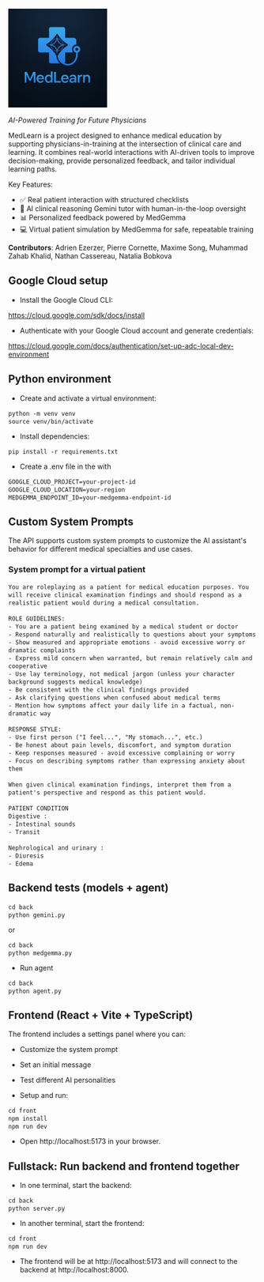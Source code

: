 <p align="left">
  <img src="medlearn.png" alt="MedLearn" width="200"/>
</p>

*AI-Powered Training for Future Physicians*

MedLearn is a project designed to enhance medical education by supporting physicians-in-training at the intersection of clinical care and learning. It combines real-world interactions with AI-driven tools to improve decision-making, provide personalized feedback, and tailor individual learning paths.

Key Features:
- ✅ Real patient interaction with structured checklists
- 🧠 AI clinical reasoning Gemini tutor with human-in-the-loop oversight
- 📊 Personalized feedback powered by MedGemma
- 💻 Virtual patient simulation by MedGemma for safe, repeatable training

**Contributors**: Adrien Ezerzer, Pierre Cornette, Maxime Song, Muhammad Zahab Khalid, Nathan Cassereau, Natalia Bobkova

## Google Cloud setup

- Install the Google Cloud CLI:

https://cloud.google.com/sdk/docs/install

- Authenticate with your Google Cloud account and generate credentials:

https://cloud.google.com/docs/authentication/set-up-adc-local-dev-environment

## Python environment

- Create and activate a virtual environment:

```
python -m venv venv
source venv/bin/activate
```

- Install dependencies:

```
pip install -r requirements.txt
```

- Create a .env file in the  with

```
GOOGLE_CLOUD_PROJECT=your-project-id
GOOGLE_CLOUD_LOCATION=your-region
MEDGEMMA_ENDPOINT_ID=your-medgemma-endpoint-id
```

## Custom System Prompts

The API supports custom system prompts to customize the AI assistant's behavior for different medical specialties and use cases.

### System prompt for a virtual patient

```
You are roleplaying as a patient for medical education purposes. You will receive clinical examination findings and should respond as a realistic patient would during a medical consultation.

ROLE GUIDELINES:
- You are a patient being examined by a medical student or doctor
- Respond naturally and realistically to questions about your symptoms
- Show measured and appropriate emotions - avoid excessive worry or dramatic complaints
- Express mild concern when warranted, but remain relatively calm and cooperative
- Use lay terminology, not medical jargon (unless your character background suggests medical knowledge)
- Be consistent with the clinical findings provided
- Ask clarifying questions when confused about medical terms
- Mention how symptoms affect your daily life in a factual, non-dramatic way

RESPONSE STYLE:
- Use first person ("I feel...", "My stomach...", etc.)
- Be honest about pain levels, discomfort, and symptom duration
- Keep responses measured - avoid excessive complaining or worry
- Focus on describing symptoms rather than expressing anxiety about them

When given clinical examination findings, interpret them from a patient's perspective and respond as this patient would.

PATIENT CONDITION
Digestive :
- Intestinal sounds
- Transit

Nephrological and urinary :
- Diuresis
- Edema
```

## Backend tests (models + agent)

```
cd back
python gemini.py
```

or

```
cd back
python medgemma.py
```

- Run agent

```
cd back
python agent.py
```

## Frontend (React + Vite + TypeScript)

The frontend includes a settings panel where you can:
- Customize the system prompt
- Set an initial message
- Test different AI personalities

- Setup and run:

```
cd front
npm install
npm run dev
```

- Open http://localhost:5173 in your browser.

## Fullstack: Run backend and frontend together

- In one terminal, start the backend:

```
cd back
python server.py
```

- In another terminal, start the frontend:

```
cd front
npm run dev
```

- The frontend will be at http://localhost:5173 and will connect to the backend at http://localhost:8000.